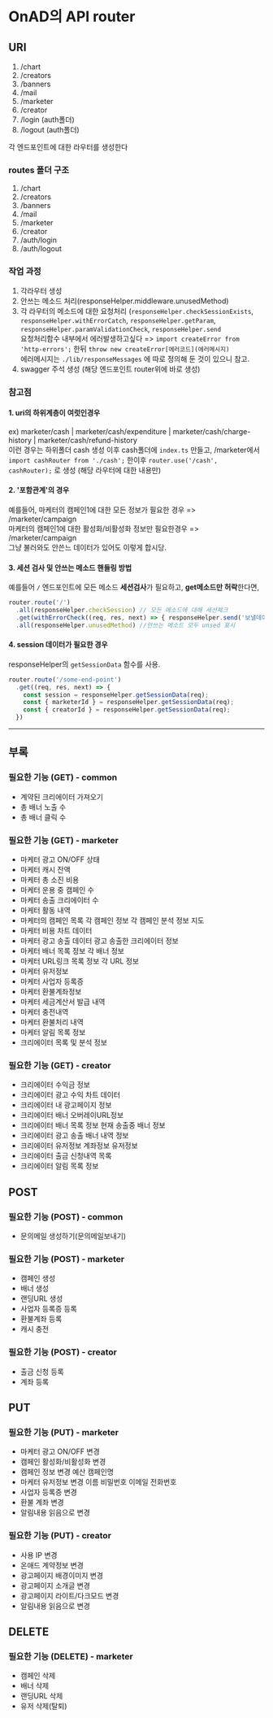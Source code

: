 # OnAD의 API router 

## URI

1. /chart
2. /creators
3. /banners
4. /mail
5. /marketer
6. /creator
7. /login   (auth폴더)
8. /logout  (auth폴더)

각 엔드포인트에 대한 라우터를 생성한다

### routes 폴더 구조

1. /chart
2. /creators
3. /banners
4. /mail
5. /marketer
6. /creator
7. /auth/login
8. /auth/logout

### 작업 과정

1. 각라우터 생성
2. 안쓰는 메소드 처리(responseHelper.middleware.unusedMethod)
3. 각 라우터의 메소드에 대한 요청처리
  (`responseHelper.checkSessionExists`, `responseHelper.withErrorCatch`, `responseHelper.getParam`, `responseHelper.paramValidationCheck`, `responseHelper.send`  
  요청처리함수 내부에서 에러발생하고싶다 => `import createError from 'http-errors';` 한뒤 `throw new createError[에러코드](에러메시지)`  
  에러메시지는 `./lib/responseMessages` 에 따로 정의해 둔 것이 있으니 참고.
4. swagger 주석 생성 (해당 엔드포인트 router위에 바로 생성)

### 참고점

#### 1. uri의 하위계층이 여럿인경우

ex) marketer/cash | marketer/cash/expenditure | marketer/cash/charge-history | marketer/cash/refund-history  
이런 경우는 하위폴더 cash 생성 이후 cash폴더에 `index.ts` 만들고, /marketer에서 `import cashRouter from './cash';` 한이후 `router.use('/cash', cashRouter);` 로 생성 (해당 라우터에 대한 내용만)

#### 2. '포함관계'의 경우

예를들어,
마케터의 캠페인1에 대한 모든 정보가 필요한 경우 => /marketer/campaign  
마케터의 캠페인1에 대한 활성화/비활성화 정보만 필요한경우 => /marketer/campaign  
그냥 불러와도 안쓴느 데이터가 있어도 이렇게 합시당.

#### 3. 세션 검사 및 안쓰는 메소드 핸들링 방법

예를들어 `/` 엔드포인트에 모든 메소드 **세션검사**가 필요하고, **get메소드만 허락**한다면,

~~~js
router.route('/')
  .all(responseHelper.checkSession) // 모든 메소드에 대해 세션체크
  .get(withErrorCheck((req, res, next) => { responseHelper.send('보낼데이터', res) } )) // 사용하는 메소드 안에서는 무조건  responseHelper.send() 필요
  .all(responseHelper.unusedMethod) //안쓰는 메소드 모두 unsed 표시
~~~

#### 4. session 데이터가 필요한 경우

responseHelper의 `getSessionData` 함수를 사용.

~~~js
router.route('/some-end-point')
  .get((req, res, next) => {
    const session = responseHelper.getSessionData(req);
    const { marketerId } = responseHelper.getSessionData(req);
    const { creatorId } = responseHelper.getSessionData(req);
  })
~~~

---

## 부록

### 필요한 기능 (GET) - common

- 계약된 크리에이터 가져오기
- 총 배너 노출 수
- 총 배너 클릭 수

### 필요한 기능 (GET) - marketer

- 마케터 광고 ON/OFF 상태
- 마케터 캐시 잔액
- 마케터 총 소진 비용
- 마케터 운용 중 캠페인 수
- 마케터 송출 크리에이터 수
- 마케터 활동 내역
- 마케터의 캠페인 목록
  각 캠페인 정보
  각 캠페인 분석 정보
    지도
- 마케터 비용 차트 데이터
- 마케터 광고 송출 데이터
  광고 송출한 크리에이터 정보
- 마케터 배너 목록 정보
  각 배너 정보
- 마케터 URL링크 목록 정보
  각 URL 정보
- 마케터 유저정보
- 마케터 사업자 등록증
- 마케터 환불계좌정보
- 마케터 세금계산서 발급 내역
- 마케터 충전내역
- 마케터 환불처리 내역
- 마케터 알림 목록 정보
- 크리에이터 목록 및 분석 정보

### 필요한 기능 (GET) - creator

- 크리에이터 수익금 정보
- 크리에이터 광고 수익 차트 데이터
- 크리에이터 내 광고페이지 정보
- 크리에이터 배너 오버레이URL정보
- 크리에이터 배너 목록 정보
  현재 송출중 배너 정보
- 크리에이터 광고 송출 배너 내역 정보
- 크리에이터 유저정보
  계좌정보
  유저정보
- 크리에이터 출금 신청내역 목록
- 크리에이터 알림 목록 정보

## POST

### 필요한 기능 (POST) - common

- 문의메일 생성하기(문의메일보내기)

### 필요한 기능 (POST) - marketer

- 캠페인 생성
- 배너 생성
- 랜딩URL 생성
- 사업자 등록증 등록
- 환불계좌 등록
- 캐시 충전

### 필요한 기능 (POST) - creator

- 출금 신청 등록
- 계좌 등록

## PUT

### 필요한 기능 (PUT) - marketer

- 마케터 광고 ON/OFF 변경
- 캠페인 활성화/비활성화 변경
- 캠페인 정보 변경
  예산
  캠페인명
- 마케터 유저정보 변경
  이름
  비밀번호
  이메일
  전화번호
- 사업자 등록증 변경
- 환불 계좌 변경
- 알림내용 읽음으로 변경

### 필요한 기능 (PUT) - creator

- 사용 IP 변경
- 온애드 계약정보 변경
- 광고페이지 배경이미지 변경
- 광고페이지 소개글 변경
- 광고페이지 라이트/다크모드 변경
- 알림내용 읽음으로 변경

## DELETE

### 필요한 기능 (DELETE) - marketer

- 캠페인 삭제
- 배너 삭제
- 랜딩URL 삭제
- 유저 삭제(탈퇴)
